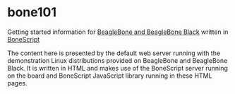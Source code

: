 bone101
=======

Getting started information for [BeagleBone and BeagleBone Black](http://beagleboard.org) written in [BoneScript](http://github.com/beagleboard/bonescript)

The content here is presented by the default web server running with the demonstration Linux distributions provided on BeagleBone and BeagleBone Black. It is written in HTML and makes use of the BoneScript server running on the board and BoneScript JavaScript library running in these HTML pages.
